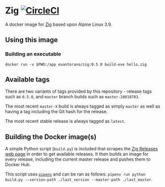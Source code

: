 # Zig [![CircleCI](https://circleci.com/gh/euantorano/docker-zig.svg?style=svg)](https://circleci.com/gh/euantorano/docker-zig)

A docker image for [Zig](https://ziglang.org) based upon Alpine Linux 3.9.

## Using this image

### Building an executable

```
docker run -v $PWD:/app euantorano/zig:0.5.0 build-exe hello.zig
```

## Available tags

There are two variants of tags provided by this repository - release tags such as `0.5.0`, and `master` branch builds such as `master-28018703`.

The most recent `master-X` build is always tagged as simply `master` as well as having a tag including the Git hash for the release.

The most recent stable release is always tagged as `latest`.

## Building the Docker image(s)

A simple Python script (`build.py`) is included that scrapes the [Zig Releases web page](https://ziglang.org/download/) in order to get available releases. It then builds an image for every release, including the current master release and pushes them to Docker Hub.

This script uses [`pipenv`](https://pipenv.readthedocs.io/en/latest/) and can be ran as follows: `pipenv run python build.py --version-path ./last_version --master-path ./last_master`.